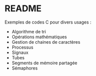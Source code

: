 # README

Exemples de codes C pour divers usages :
* Algorithme de tri
* Opérations mathématiques
* Gestion de chaines de caractères
* Processus
* Signaux
* Tubes
* Segments de mémoire partagée
* Sémaphores
